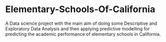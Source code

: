 # Elementary-Schools-Of-California

A Data science project with the main aim of doing some Descriptive and Exploratory Data Analysis and then applying predictive modelling for predicting the academic performance of elementary schools in California.
